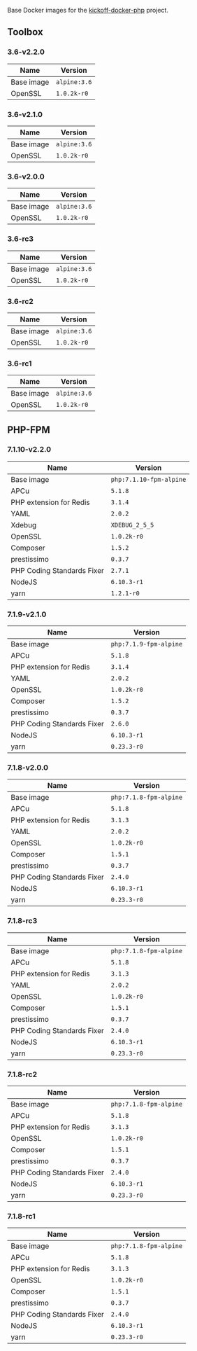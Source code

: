 Base Docker images for the [kickoff-docker-php](https://github.com/thecodingmachine/kickoff-docker-php/) project.

## Toolbox

### 3.6-v2.2.0

| Name       | Version                                    |
|------------|--------------------------------------------|
| Base image | `alpine:3.6` |
| OpenSSL    | `1.0.2k-r0`       |

### 3.6-v2.1.0

| Name       | Version                                    |
|------------|--------------------------------------------|
| Base image | `alpine:3.6` |
| OpenSSL    | `1.0.2k-r0`       |

### 3.6-v2.0.0

| Name       | Version                                    |
|------------|--------------------------------------------|
| Base image | `alpine:3.6` |
| OpenSSL    | `1.0.2k-r0`       |

### 3.6-rc3

| Name       | Version                                    |
|------------|--------------------------------------------|
| Base image | `alpine:3.6` |
| OpenSSL    | `1.0.2k-r0`       |

### 3.6-rc2

| Name       | Version                                    |
|------------|--------------------------------------------|
| Base image | `alpine:3.6` |
| OpenSSL    | `1.0.2k-r0`       |

### 3.6-rc1

| Name       | Version                                    |
|------------|--------------------------------------------|
| Base image | `alpine:3.6` |
| OpenSSL    | `1.0.2k-r0`       |

## PHP-FPM

### 7.1.10-v2.2.0

| Name                       | Version                                         |
|----------------------------|-------------------------------------------------|
| Base image                 | `php:7.1.10-fpm-alpine` |
| APCu                       | `5.1.8`               |
| PHP extension for Redis    | `3.1.4`           |
| YAML                       | `2.0.2`               |
| Xdebug                     | `XDEBUG_2_5_5`             |
| OpenSSL                    | `1.0.2k-r0`            |
| Composer                   | `1.5.2`           |
| prestissimo                | `0.3.7`        |
| PHP Coding Standards Fixer | `2.7.1`       |
| NodeJS                     | `6.10.3-r1`               |
| yarn                       | `1.2.1-r0`               |

### 7.1.9-v2.1.0

| Name                       | Version                                         |
|----------------------------|-------------------------------------------------|
| Base image                 | `php:7.1.9-fpm-alpine` |
| APCu                       | `5.1.8`               |
| PHP extension for Redis    | `3.1.4`           |
| YAML                       | `2.0.2`               |
| OpenSSL                    | `1.0.2k-r0`            |
| Composer                   | `1.5.2`           |
| prestissimo                | `0.3.7`        |
| PHP Coding Standards Fixer | `2.6.0`       |
| NodeJS                     | `6.10.3-r1`               |
| yarn                       | `0.23.3-r0`               |

### 7.1.8-v2.0.0

| Name                       | Version                                         |
|----------------------------|-------------------------------------------------|
| Base image                 | `php:7.1.8-fpm-alpine` |
| APCu                       | `5.1.8`               |
| PHP extension for Redis    | `3.1.3`           |
| YAML                       | `2.0.2`               |
| OpenSSL                    | `1.0.2k-r0`            |
| Composer                   | `1.5.1`           |
| prestissimo                | `0.3.7`        |
| PHP Coding Standards Fixer | `2.4.0`       |
| NodeJS                     | `6.10.3-r1`               |
| yarn                       | `0.23.3-r0`               |

### 7.1.8-rc3

| Name                       | Version                                         |
|----------------------------|-------------------------------------------------|
| Base image                 | `php:7.1.8-fpm-alpine` |
| APCu                       | `5.1.8`               |
| PHP extension for Redis    | `3.1.3`           |
| YAML                       | `2.0.2`               |
| OpenSSL                    | `1.0.2k-r0`            |
| Composer                   | `1.5.1`           |
| prestissimo                | `0.3.7`        |
| PHP Coding Standards Fixer | `2.4.0`       |
| NodeJS                     | `6.10.3-r1`               |
| yarn                       | `0.23.3-r0`               |

### 7.1.8-rc2

| Name                       | Version                                         |
|----------------------------|-------------------------------------------------|
| Base image                 | `php:7.1.8-fpm-alpine` |
| APCu                       | `5.1.8`               |
| PHP extension for Redis    | `3.1.3`           |
| OpenSSL                    | `1.0.2k-r0`            |
| Composer                   | `1.5.1`           |
| prestissimo                | `0.3.7`        |
| PHP Coding Standards Fixer | `2.4.0`       |
| NodeJS                     | `6.10.3-r1`               |
| yarn                       | `0.23.3-r0`               |

### 7.1.8-rc1

| Name                       | Version                                         |
|----------------------------|-------------------------------------------------|
| Base image                 | `php:7.1.8-fpm-alpine` |
| APCu                       | `5.1.8`               |
| PHP extension for Redis    | `3.1.3`           |
| OpenSSL                    | `1.0.2k-r0`            |
| Composer                   | `1.5.1`           |
| prestissimo                | `0.3.7`        |
| PHP Coding Standards Fixer | `2.4.0`       |
| NodeJS                     | `6.10.3-r1`               |
| yarn                       | `0.23.3-r0`               |
